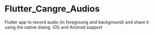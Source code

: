 # Flutter_Cangre_Audios
Flutter app to record audio (in foregroung and background) and share it using the native dialog. 
iOS and Android support
